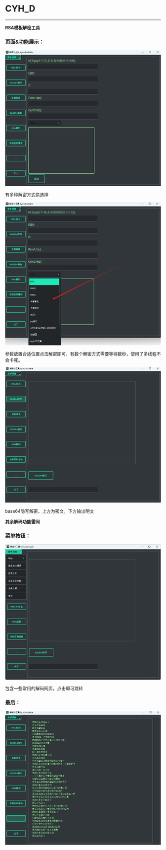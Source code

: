 # CYH_D

------

**RSA模板解密工具**

### 页面&功能展示：

![image-20240915112653727](.\image\main_rsa.png)

有多种解密方式供选择

![image-20240915112842576](.\image\c.png)

参数放置合适位置点击解密即可，有数个解密方式需要等待数秒，使用了多线程不会卡死。

![image-20240915113025219](.\image\base64_steg.png)

base64隐写解密，上方为密文，下方输出明文

**其余解码功能雷同**

### 菜单按钮：

![image-20240915113151791](.\image\cai.png)

包含一些常用的解码网页，点击即可跳转

### 最后：

![image-20240915113334451](.\image\s.png)